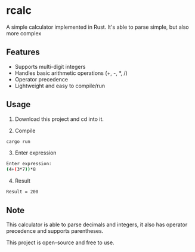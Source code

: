 # rcalc

A simple calculator implemented in Rust.
It's able to parse simple, but also more complex 

## Features

- Supports multi-digit integers
- Handles basic arithmetic operations (+, -, *, /)
- Operator precedence
- Lightweight and easy to compile/run

## Usage
1. Download this project and cd into it.
   
2. Compile
```bash
cargo run
```

3. Enter expression
```bash
Enter expression:
(4+(3*7))*8
```

4. Result
```
Result = 200
```


## Note
This calculator is able to parse decimals and integers, it also has operator precedence and supports parentheses.

This project is open-source and free to use.
